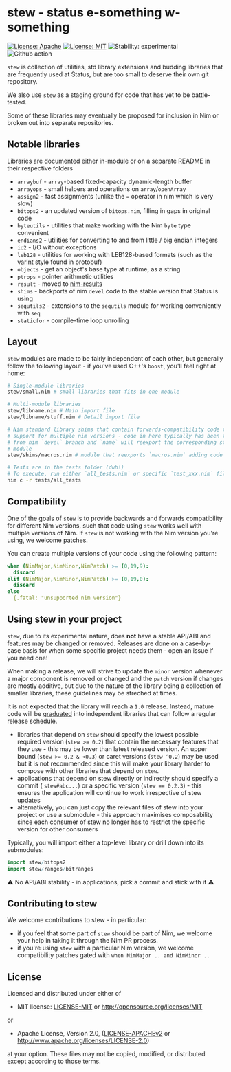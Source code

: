 # stew - status e-something w-something

[![License: Apache](https://img.shields.io/badge/License-Apache%202.0-blue.svg)](https://opensource.org/licenses/Apache-2.0)
[![License: MIT](https://img.shields.io/badge/License-MIT-blue.svg)](https://opensource.org/licenses/MIT)
![Stability: experimental](https://img.shields.io/badge/stability-experimental-orange.svg)
![Github action](https://github.com/status-im/nim-stew/workflows/CI/badge.svg)

`stew` is collection of utilities, std library extensions and budding libraries
that are frequently used at Status, but are too small to deserve their own
git repository.

We also use `stew` as a staging ground for code that has yet to be
battle-tested.

Some of these libraries may eventually be proposed for inclusion in Nim or
broken out into separate repositories.

## Notable libraries

Libraries are documented either in-module or on a separate README in their
respective folders

- `arraybuf` - `array`-based fixed-capacity dynamic-length buffer
- `arrayops` - small helpers and operations on `array`/`openArray`
- `assign2` - fast assignments (unlike the `=` operator in nim which is very slow)
- `bitops2` - an updated version of `bitops.nim`, filling in gaps in original code
- `byteutils` - utilities that make working with the Nim `byte` type convenient
- `endians2` - utilities for converting to and from little / big endian integers
- `io2` - I/O without exceptions
- `leb128` - utilities for working with LEB128-based formats (such as the varint style found in protobuf)
- `objects` - get an object's base type at runtime, as a string
- `ptrops` - pointer arithmetic utilities
- `result` - moved to [nim-results](https://github.com/arnetheduck/nim-results/)
- `shims` - backports of nim `devel` code to the stable version that Status is using
- `sequtils2` - extensions to the `sequtils` module for working conveniently with `seq`
- `staticfor` - compile-time loop unrolling

## Layout

`stew` modules are made to be fairly independent of each other, but generally
follow the following layout - if you've used C++'s `boost`, you'll feel right at
home:

```bash
# Single-module libraries
stew/small.nim # small libraries that fits in one module

# Multi-module libraries
stew/libname.nim # Main import file
stew/libname/stuff.nim # Detail import file

# Nim standard library shims that contain forwards-compatibility code to manage
# support for multiple nim versions - code in here typically has been taken
# from nim `devel` branch and `name` will reexport the corresponding std lib
# module
stew/shims/macros.nim # module that reexports `macros.nim` adding code from newer nim versions

# Tests are in the tests folder (duh!)
# To execute, run either `all_tests.nim` or specific `test_xxx.nim` files:
nim c -r tests/all_tests
```

## Compatibility

One of the goals of `stew` is to provide backwards and forwards compatibility
for different Nim versions, such that code using `stew` works well with multiple
versions of Nim. If `stew` is not working with the Nim version you're using, we
welcome patches.

You can create multiple versions of your code using the following pattern:

```nim
when (NimMajor,NimMinor,NimPatch) >= (0,19,9):
  discard
elif (NimMajor,NimMinor,NimPatch) >= (0,19,0):
  discard
else
  {.fatal: "unsupported nim version"}
```

## Using stew in your project

`stew`, due to its experimental nature, does **not** have a stable API/ABI and
features may be changed or removed. Releases are done on a case-by-case basis
for when some specific project needs them - open an issue if you need one!

When making a release, we will strive to update the `minor` version whenever a
major component is removed or changed and the `patch` version if changes are
mostly additive, but due to the nature of the library being a collection of
smaller libraries, these guidelines may be streched at times.

It is not expected that the library will reach a `1.0` release. Instead, mature
code will be [graduated](https://github.com/status-im/nim-stew/commit/2cf408b9609fc3e6c238ddbd90ab31802e650212)
into independent libraries that can follow a regular release schedule.

* libraries that depend on `stew` should specify the lowest possible required
  version (`stew >= 0.2`) that contain the necessary features that they use -
  this may be lower than latest released version. An upper bound
  (`stew >= 0.2 & <0.3`) or caret versions (`stew ^0.2`) may be used but it is
  not recommended since this will make your library harder to compose with other
  libraries that depend on `stew`.
* applications that depend on stew directly or indirectly should specify a
  commit ( `stew#abc...`) or a specific version (`stew == 0.2.3`) - this ensures
  the application will continue to work irrespective of stew updates
* alternatively, you can just copy the relevant files of stew into your project
  or use a submodule - this approach maximises composability since each consumer
  of stew no longer has to restrict the specific version for other consumers

Typically, you will import either a top-level library or drill down into its
submodules:
```nim
import stew/bitops2
import stew/ranges/bitranges
```

:warning: No API/ABI stability - in applications, pick a commit and stick with it :warning:

## Contributing to stew

We welcome contributions to stew - in particular:
* if you feel that some part of `stew` should be part of Nim, we welcome your help in taking it through the Nim PR process.
* if you're using `stew` with a particular Nim version, we welcome compatibility patches gated with `when NimMajor .. and NimMinor ..`

## License

Licensed and distributed under either of

* MIT license: [LICENSE-MIT](LICENSE-MIT) or http://opensource.org/licenses/MIT

or

* Apache License, Version 2.0, ([LICENSE-APACHEv2](LICENSE-APACHEv2) or http://www.apache.org/licenses/LICENSE-2.0)

at your option. These files may not be copied, modified, or distributed except according to those terms.
